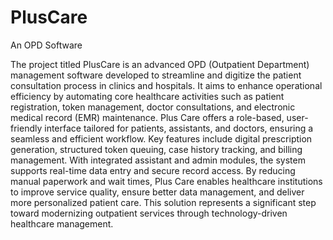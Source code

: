 # PlusCare
An OPD Software

The project titled PlusCare is an advanced OPD (Outpatient Department) management software developed to streamline and digitize the patient consultation process in clinics and hospitals. It aims to enhance operational efficiency by automating core healthcare activities such as patient registration, token management, doctor consultations, and electronic medical record (EMR) maintenance.
Plus Care offers a role-based, user-friendly interface tailored for patients, assistants, and doctors, ensuring a seamless and efficient workflow. Key features include digital prescription generation, structured token queuing, case history tracking, and billing management. With integrated assistant and admin modules, the system supports real-time data entry and secure record access.
By reducing manual paperwork and wait times, Plus Care enables healthcare institutions to improve service quality, ensure better data management, and deliver more personalized patient care. This solution represents a significant step toward modernizing outpatient services through technology-driven healthcare management.
